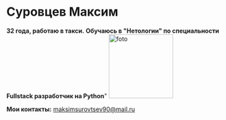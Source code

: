 # Суровцев Максим
**32 года, работаю в такси.**
**Обучаюсь в "Нетологии" по специальности Fullstack разработчик на Python**"
<image src="foto.jpg" alt="foto" width=150>

**Мои контакты:** <maksimsurovtsev90@mail.ru>